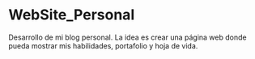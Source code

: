 # WebSite_Personal
Desarrollo de mi blog personal. La idea es crear una página web donde pueda mostrar mis habilidades, portafolio y hoja de vida.
